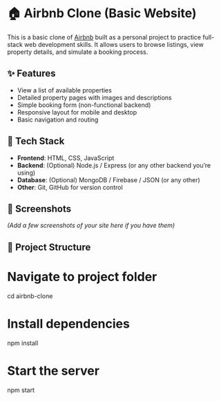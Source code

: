 # 🏠 Airbnb Clone (Basic Website)

This is a basic clone of [Airbnb](https://www.airbnb.com/) built as a personal project to practice full-stack web development skills. It allows users to browse listings, view property details, and simulate a booking process.

## ✨ Features

- View a list of available properties
- Detailed property pages with images and descriptions
- Simple booking form (non-functional backend)
- Responsive layout for mobile and desktop
- Basic navigation and routing

## 🚀 Tech Stack

- **Frontend**: HTML, CSS, JavaScript
- **Backend**: (Optional) Node.js / Express (or any other backend you’re using)
- **Database**: (Optional) MongoDB / Firebase / JSON (or any other)
- **Other**: Git, GitHub for version control

## 📸 Screenshots

*(Add a few screenshots of your site here if you have them)*

## 📁 Project Structure

# Navigate to project folder
cd airbnb-clone

# Install dependencies
npm install

# Start the server
npm start


